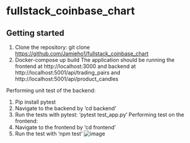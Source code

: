 # fullstack_coinbase_chart

## Getting started 
1.	Clone the repository:
git clone https://github.com/Jamieho1/fullstack_coinbase_chart
2.	Docker-compose up build
The application should be running the frontend at http://localhost:3000
and backend at http://localhost:5001/api/trading_pairs and http://localhost:5001/api/product_candles 

Performing  unit test of the backend:
1. Pip install pytest
2. Navigate to the backend by ‘cd backend’ 
3. Run the tests with pytest: ‘pytest test_app.py’ 
Performing test on the frontend:
1. Navigate to the frontend by ‘cd frontend’ 
2. Run the test with ‘npm test’
![image](https://github.com/Jamieho1/fullstack_coinbase_chart/assets/72865004/c4f61f25-505b-4da0-9717-b6a1984934cd)
